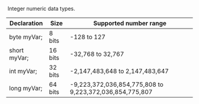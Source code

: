 

 Integer numeric data types.

|Declaration|Size|Supported number range|
|---|---|---|
|byte myVar;|8 bits|-128 to 127|
|short myVar;|16 bits|-32,768 to 32,767|
|int myVar;|32 bits|-2,147,483,648 to 2,147,483,647|
|long myVar;|64 bits|-9,223,372,036,854,775,808 to 9,223,372,036,854,775,807|
